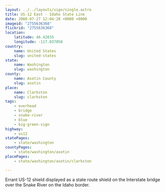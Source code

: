 ```yaml
---
layout: ../../layouts/sign/single.astro
title: US-12 East - Idaho State Line
date: 2008-07-27 12:04:28 +0000 +0000
imageid: "2755636368"
flickrid: "2755636368"
location:
    latitude: 46.42035
    longitude: -117.037058
country:
    name: United States
    slug: united-states
state:
    name: Washington
    slug: washington
county:
    name: Asotin County
    slug: asotin
place:
    name: Clarkston
    slug: clarkston
tags:
    - overhead
    - bridge
    - snake-river
    - blue
    - big-green-sign
highway:
    - us12
statePages:
    - state/washington
countyPages:
    - state/washington/asotin
placePages:
    - state/washington/asotin/clarkston

---
```

Errant US-12 shield displayed as a state route shield on the Interstate bridge over the Snake River on the Idaho border.